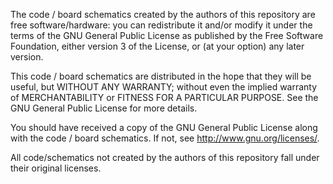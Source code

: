 The code / board schematics created by the authors of this repository are free
software/hardware: you can redistribute it and/or modify it under the terms of
the GNU General Public License as published by the Free Software Foundation,
either version 3 of the License, or (at your option) any later version.

This code / board schematics are distributed in the hope that they will be
useful, but WITHOUT ANY WARRANTY; without even the implied warranty of
MERCHANTABILITY or FITNESS FOR A PARTICULAR PURPOSE.  See the GNU General
Public License for more details.

You should have received a copy of the GNU General Public License along with
the code / board schematics.  If not, see <http://www.gnu.org/licenses/>.

All code/schematics not created by the authors of this repository fall under
their original licenses.
